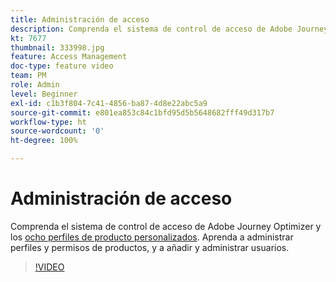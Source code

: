 ```yaml
---
title: Administración de acceso
description: Comprenda el sistema de control de acceso de Adobe Journey Optimizer y los ocho perfiles personalizados. Aprenda a administrar perfiles y permisos de productos, y a añadir y administrar usuarios.
kt: 7677
thumbnail: 333998.jpg
feature: Access Management
doc-type: feature video
team: PM
role: Admin
level: Beginner
exl-id: c1b3f804-7c41-4856-ba87-4d8e22abc5a9
source-git-commit: e801ea853c84c1bfd95d5b5648682fff49d317b7
workflow-type: ht
source-wordcount: '0'
ht-degree: 100%

---
```


# Administración de acceso

Comprenda el sistema de control de acceso de Adobe Journey Optimizer y los [ocho perfiles de producto personalizados](https://experienceleague.adobe.com/docs/journey-optimizer/using/administration/ootb-product-profiles.html?lang=es). Aprenda a administrar perfiles y permisos de productos, y a añadir y administrar usuarios.

>[!VIDEO](https://video.tv.adobe.com/v/333998?quality=12&learn=on)
